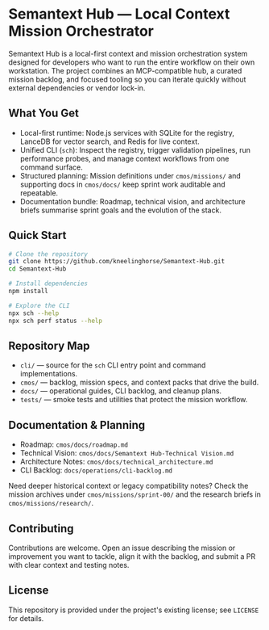 # Semantext Hub — Local Context Mission Orchestrator

Semantext Hub is a local-first context and mission orchestration system designed for developers who want to run the entire workflow on their own workstation. The project combines an MCP-compatible hub, a curated mission backlog, and focused tooling so you can iterate quickly without external dependencies or vendor lock-in.

## What You Get
- Local-first runtime: Node.js services with SQLite for the registry, LanceDB for vector search, and Redis for live context.
- Unified CLI (`sch`): Inspect the registry, trigger validation pipelines, run performance probes, and manage context workflows from one command surface.
- Structured planning: Mission definitions under `cmos/missions/` and supporting docs in `cmos/docs/` keep sprint work auditable and repeatable.
- Documentation bundle: Roadmap, technical vision, and architecture briefs summarise sprint goals and the evolution of the stack.

## Quick Start
```bash
# Clone the repository
git clone https://github.com/kneelinghorse/Semantext-Hub.git
cd Semantext-Hub

# Install dependencies
npm install

# Explore the CLI
npx sch --help
npx sch perf status --help
```

## Repository Map
- `cli/` — source for the `sch` CLI entry point and command implementations.
- `cmos/` — backlog, mission specs, and context packs that drive the build.
- `docs/` — operational guides, CLI backlog, and cleanup plans.
- `tests/` — smoke tests and utilities that protect the mission workflow.

## Documentation & Planning
- Roadmap: `cmos/docs/roadmap.md`
- Technical Vision: `cmos/docs/Semantext Hub-Technical Vision.md`
- Architecture Notes: `cmos/docs/technical_architecture.md`
- CLI Backlog: `docs/operations/cli-backlog.md`

Need deeper historical context or legacy compatibility notes? Check the mission archives under `cmos/missions/sprint-00/` and the research briefs in `cmos/missions/research/`.

## Contributing
Contributions are welcome. Open an issue describing the mission or improvement you want to tackle, align it with the backlog, and submit a PR with clear context and testing notes.

## License
This repository is provided under the project's existing license; see `LICENSE` for details.
